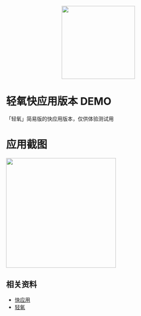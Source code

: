 <p align="center">
  <a href="https://aotu.io/">
    <img width="200" src="https://img.aotu.io/app/liteo2.png">
  </a>
</p>

# 轻氧快应用版本 DEMO

「轻氧」简易版的快应用版本，仅供体验测试用

# 应用截图

<img width="300" src="http://storage.360buyimg.com/mtd/home/wechatimg991522159249792.jpeg">

## 相关资料

- [快应用](https://www.quickapp.cn/)
- [轻氧](https://app.aotu.io/qingy/)
